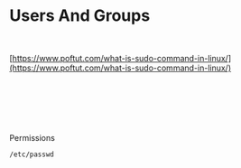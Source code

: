 # Users And Groups

‌

​[https://www.poftut.com/what-is-sudo-command-in-linux/](https://www.poftut.com/what-is-sudo-command-in-linux/)​

​

​

​‌

Permissions

```text
/etc/passwd
```

[  
](https://app.gitbook.com/@jonathanlau-io/s/command-line-efficiency/~/drafts/-Lnyv7vAMtAB75bFbZEd/primary/)

